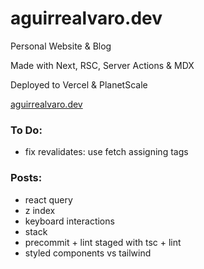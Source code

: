 # aguirrealvaro.dev

Personal Website & Blog

Made with Next, RSC, Server Actions & MDX

Deployed to Vercel & PlanetScale

[aguirrealvaro.dev](https://aguirrealvaro.dev)

### To Do:

- fix revalidates: use fetch assigning tags

### Posts:

- react query
- z index
- keyboard interactions
- stack
- precommit + lint staged with tsc + lint
- styled components vs tailwind
